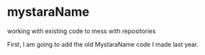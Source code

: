 # mystaraName
 working with existing code to mess with repositories
 
 First, I am going to add the old MystaraName code I made last year.
